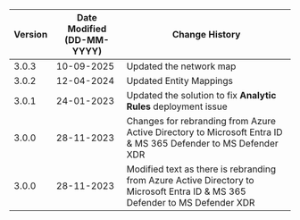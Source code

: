 | **Version** | **Date Modified (DD-MM-YYYY)** | **Change History**                                                         |
|-------------|--------------------------------|----------------------------------------------------------------------------|
| 3.0.3       | 10-09-2025                     | Updated the network map                                         |
| 3.0.2       | 12-04-2024                     | Updated Entity Mappings                                         |
| 3.0.1       | 24-01-2023                     | Updated the solution to fix **Analytic Rules** deployment issue |
| 3.0.0       | 28-11-2023                     | Changes for rebranding from Azure Active Directory to Microsoft Entra ID & MS 365 Defender to MS Defender XDR |
| 3.0.0       | 28-11-2023                     | Modified text as there is rebranding from Azure Active Directory to Microsoft Entra ID & MS 365 Defender to MS Defender XDR |
